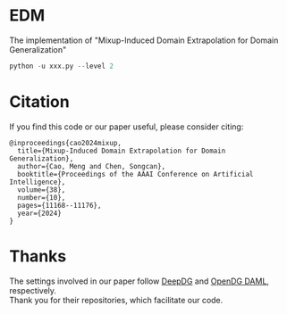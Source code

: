 # EDM
The implementation of "Mixup-Induced Domain Extrapolation for Domain Generalization"


```python
python -u xxx.py --level 2
```

# Citation
If you find this code or our paper useful, please consider citing:
```
@inproceedings{cao2024mixup,
  title={Mixup-Induced Domain Extrapolation for Domain Generalization},
  author={Cao, Meng and Chen, Songcan},
  booktitle={Proceedings of the AAAI Conference on Artificial Intelligence},
  volume={38},
  number={10},
  pages={11168--11176},
  year={2024}
}
```


# Thanks
The settings involved in our paper follow [DeepDG](https://github.com/jindongwang/transferlearning/tree/master/code/DeepDG) and [OpenDG DAML](https://github.com/thuml/OpenDG-DAML), respectively.  
Thank you for their repositories, which facilitate our code.